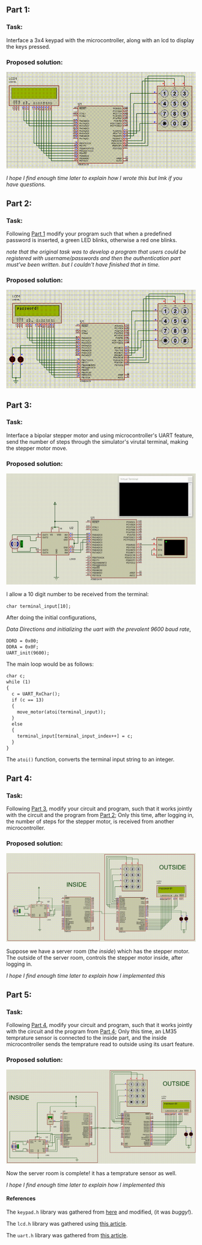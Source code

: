 ## Part 1:
### Task:

Interface a 3x4 keypad with the microcontroller, along with an lcd to display the keys pressed.

### Proposed solution:

<p align="center">
  <img src="https://github.com/rezmansouri/microlab/blob/main/Exercise%207/Part1/circuit.gif"/>
</p>

_I hope I find enough time later to explain how I wrote this but lmk if you have questions._

## Part 2:
### Task:

Following [Part 1](https://github.com/rezmansouri/microlab/blob/main/Exercise%207/Part1) modify your program such that when a predefined password is inserted, a green LED blinks, otherwise a red one blinks.

_note that the original task was to develop a program that users could be registered with username/passwords and then the authentication part must've been written. but I couldn't have finished that in time._

### Proposed solution:

<p align="center">
  <img src="https://github.com/rezmansouri/microlab/blob/main/Exercise%207/Part2/circuit.gif"/>
</p>

## Part 3:
### Task:

Interface a bipolar stepper motor and using microcontroller's UART feature, send the number of steps through the simulator's virutal terminal, making the stepper motor move.

### Proposed solution:

<p align="center">
  <img src="https://github.com/rezmansouri/microlab/blob/main/Exercise%207/Part3/circuit.gif"/>
</p>

I allow a 10 digit number to be received from the terminal:

`char terminal_input[10];`

After doing the initial configurations,

_Data Directions and initializing the uart with the prevalent 9600 baud rate_,

```
DDRD = 0x00;
DDRA = 0x0F;
UART_init(9600);
```

The main loop would be as follows:

```
char c;
while (1)
{
  c = UART_RxChar();
  if (c == 13)
  {
    move_motor(atoi(terminal_input));
  }
  else
  {
    terminal_input[terminal_input_index++] = c;
  }
}
```

The `atoi()` function, converts the terminal input string to an integer.

## Part 4:
### Task:

Following [Part 3](https://github.com/rezmansouri/microlab/blob/main/Exercise%207/Part3), modify your circuit and program, such that it works jointly with the circuit and the program from [Part 2](https://github.com/rezmansouri/microlab/blob/main/Exercise%207/Part2); Only this time, after logging in, the number of steps for the stepper motor, is received from another microcontroller.

### Proposed solution:

<p align="center">
  <img src="https://github.com/rezmansouri/microlab/blob/main/Exercise%207/Part4/circuit.gif"/>
</p>

Suppose we have a server room (_the inside_) which has the stepper motor. The outside of the server room, controls the stepper motor inside, after logging in.

_I hope I find enough time later to explain how I implemented this_

## Part 5:
### Task:

Following [Part 4](https://github.com/rezmansouri/microlab/blob/main/Exercise%207/Part4), modify your circuit and program, such that it works jointly with the circuit and the program from [Part 4](https://github.com/rezmansouri/microlab/blob/main/Exercise%207/Part4); Only this time, an LM35 temprature sensor is connected to the inside part, and the inside microcontroller sends the temprature read to outside using its usart feature.

### Proposed solution:

<p align="center">
  <img src="https://github.com/rezmansouri/microlab/blob/main/Exercise%207/Part5/circuit.gif"/>
</p>

Now the server room is complete! it has a temprature sensor as well.

_I hope I find enough time later to explain how I implemented this_

#### References

The `keypad.h` library was gathered from [here](https://microlearn.ir/1185/p_keypad.html) and modified, (it was _buggy!_).

The `lcd.h` library was gathered using [this article](https://www.electronicwings.com/avr-atmega/lcd16x2-interfacing-with-atmega16-32).

The `uart.h` library was gathered from [this article](https://www.electronicwings.com/avr-atmega/atmega1632-usart).